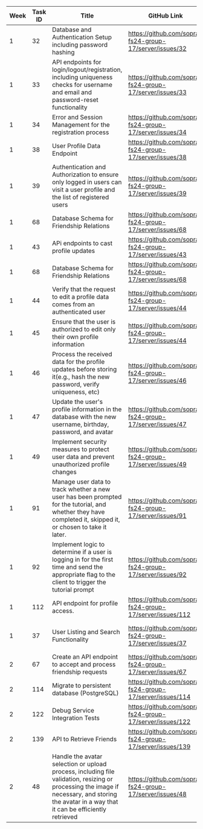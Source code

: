 | Week | Task ID | Title                                                                                                                                                        | GitHub Link                                               | Milestone   | Developer Name                      | Done     | 
|------|---------|--------------------------------------------------------------------------------------------------------------------------------------------------------------|-----------------------------------------------------------|-------------|-------------------------------------|----------|
| 1    | 32      | Database and Authentication Setup including password hashing                                                                                                 | https://github.com/sopra-fs24-group-17/server/issues/32   | 3           | Kevin Bründler                      | &#9745;  |
| 1    | 33      | API endpoints for login/logout/registration, including uniqueness checks for username and email and password-reset functionality                             | https://github.com/sopra-fs24-group-17/server/issues/33   | 3           | Kevin Bründler                      | &#9745;  |
| 1    | 34      | Error and Session Management for the registration process                                                                                                    | https://github.com/sopra-fs24-group-17/server/issues/34   | 3           | Kevin Bründler                      | &#9745;  |
| 1    | 38      | User Profile Data Endpoint                                                                                                                                   | https://github.com/sopra-fs24-group-17/server/issues/38   | 3           | Kevin Bründler                      | &#9745;  |
| 1    | 39      | Authentication and Authorization to ensure only logged in users can visit a user profile and the list of registered users                                    | https://github.com/sopra-fs24-group-17/server/issues/39   | 3           | Kevin Bründler                      | &#9745;  |
| 1    | 68      | Database Schema for Friendship Relations                                                                                                                     | https://github.com/sopra-fs24-group-17/server/issues/68   | 3           | Kevin Bründler                      | &#9745;  |
| 1    | 43      | APi endpoints to cast profile updates                                                                                                                        | https://github.com/sopra-fs24-group-17/server/issues/43   | 3           | Kevin Bründler                      | &#9745;  |
| 1    | 68      | Database Schema for Friendship Relations                                                                                                                     | https://github.com/sopra-fs24-group-17/server/issues/68   | 3           | Kevin Bründler                      | &#9745;  |
| 1    | 44      | Verify that the request to edit a profile data comes from an authenticated user                                                                              | https://github.com/sopra-fs24-group-17/server/issues/44   | 3           | Kevin Bründler                      | &#9745;  |
| 1    | 45      | Ensure that the user is authorized to edit only their own profile information                                                                                | https://github.com/sopra-fs24-group-17/server/issues/44   | 3           | Kevin Bründler                      | &#9745;  |
| 1    | 46      | Process the received data for the profile updates before storing it(e.g., hash the new password, verify uniqueness, etc)                                     | https://github.com/sopra-fs24-group-17/server/issues/46   | 3           | Kevin Bründler                      | &#9745;  |
| 1    | 47      | Update the user's profile information in the database with the new username, birthday, password, and avatar                                                  | https://github.com/sopra-fs24-group-17/server/issues/47   | 3           | Kevin Bründler                      | &#9745;  |
| 1    | 49      | Implement security measures to protect user data and prevent unauthorized profile changes                                                                    | https://github.com/sopra-fs24-group-17/server/issues/49   | 3           | Kevin Bründler                      | &#9745;  |
| 1    | 91      | Manage user data to track whether a new user has been prompted for the tutorial, and whether they have completed it, skipped it, or chosen to take it later. | https://github.com/sopra-fs24-group-17/server/issues/91   | 3           | Kevin Bründler                      | &#9745;  |
| 1    | 92      | Implement logic to determine if a user is logging in for the first time and send the appropriate flag to the client to trigger the tutorial prompt           | https://github.com/sopra-fs24-group-17/server/issues/92   | 3           | Kevin Bründler                      | &#9745;  |
| 1    | 112     | API endpoint for profile access.                                                                                                                             | https://github.com/sopra-fs24-group-17/server/issues/112  | 3           | Kevin Bründler                      | &#9745;  |
| 1    | 37      | User Listing and Search Functionality                                                                                                                        | https://github.com/sopra-fs24-group-17/server/issues/37   | 3           | Panagiotis Patsias & Kevin Bründler | &#9745;  |
| 2    | 67      | Create an API endpoint to accept and process friendship requests                                                                                             | https://github.com/sopra-fs24-group-17/server/issues/67   | 3           | Kevin Bründler                      | &#9745;  |
| 2    | 114     | Migrate to persistent database (PostgreSQL)                                                                                                                  | https://github.com/sopra-fs24-group-17/server/issues/114  | 3           | Kevin Bründler                      | &#9745;  |
| 2    | 122     | Debug Service Integration Tests                                                                                                                              | https://github.com/sopra-fs24-group-17/server/issues/122  | 3           | Kevin Bründler                      | &#9745;  |
| 2    | 139     | API to Retrieve Friends                                                                                                                                      | https://github.com/sopra-fs24-group-17/server/issues/139  | 3           | Kevin Bründler                      | &#9745;  | 
| 2    | 48      | Handle the avatar selection or upload process, including file validation, resizing or processing the image if necessary, and storing the avatar in a way that it can be efficiently retrieved | https://github.com/sopra-fs24-group-17/server/issues/48   | 3           | Liam Kane                           | &#9745;  | 
